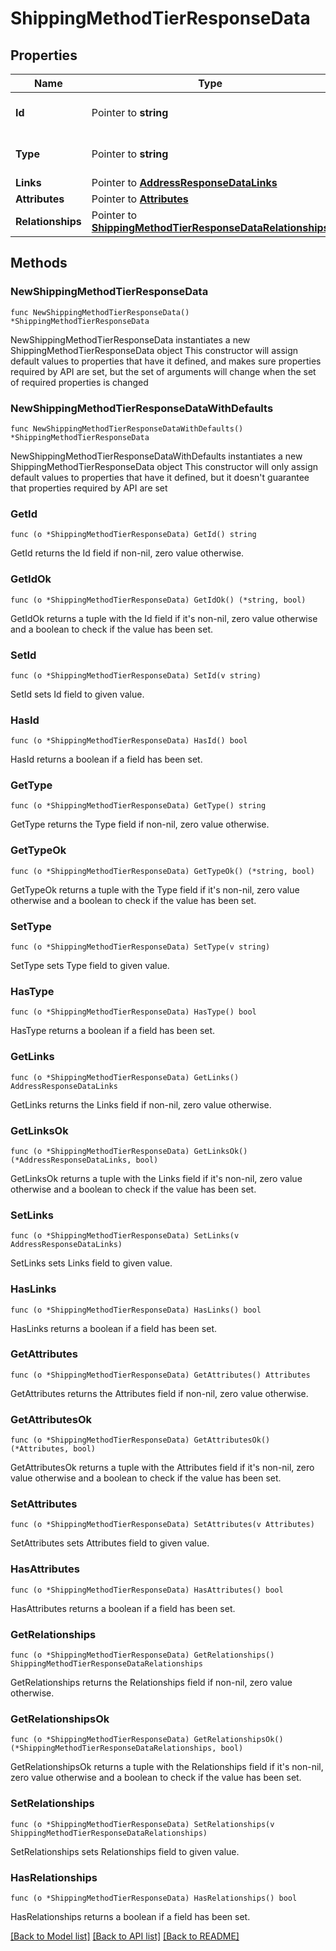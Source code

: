 # ShippingMethodTierResponseData

## Properties

Name | Type | Description | Notes
------------ | ------------- | ------------- | -------------
**Id** | Pointer to **string** | The resource&#39;s id | [optional] 
**Type** | Pointer to **string** | The resource&#39;s type | [optional] 
**Links** | Pointer to [**AddressResponseDataLinks**](AddressResponseDataLinks.md) |  | [optional] 
**Attributes** | Pointer to [**Attributes**](Attributes.md) |  | [optional] 
**Relationships** | Pointer to [**ShippingMethodTierResponseDataRelationships**](ShippingMethodTierResponseDataRelationships.md) |  | [optional] 

## Methods

### NewShippingMethodTierResponseData

`func NewShippingMethodTierResponseData() *ShippingMethodTierResponseData`

NewShippingMethodTierResponseData instantiates a new ShippingMethodTierResponseData object
This constructor will assign default values to properties that have it defined,
and makes sure properties required by API are set, but the set of arguments
will change when the set of required properties is changed

### NewShippingMethodTierResponseDataWithDefaults

`func NewShippingMethodTierResponseDataWithDefaults() *ShippingMethodTierResponseData`

NewShippingMethodTierResponseDataWithDefaults instantiates a new ShippingMethodTierResponseData object
This constructor will only assign default values to properties that have it defined,
but it doesn't guarantee that properties required by API are set

### GetId

`func (o *ShippingMethodTierResponseData) GetId() string`

GetId returns the Id field if non-nil, zero value otherwise.

### GetIdOk

`func (o *ShippingMethodTierResponseData) GetIdOk() (*string, bool)`

GetIdOk returns a tuple with the Id field if it's non-nil, zero value otherwise
and a boolean to check if the value has been set.

### SetId

`func (o *ShippingMethodTierResponseData) SetId(v string)`

SetId sets Id field to given value.

### HasId

`func (o *ShippingMethodTierResponseData) HasId() bool`

HasId returns a boolean if a field has been set.

### GetType

`func (o *ShippingMethodTierResponseData) GetType() string`

GetType returns the Type field if non-nil, zero value otherwise.

### GetTypeOk

`func (o *ShippingMethodTierResponseData) GetTypeOk() (*string, bool)`

GetTypeOk returns a tuple with the Type field if it's non-nil, zero value otherwise
and a boolean to check if the value has been set.

### SetType

`func (o *ShippingMethodTierResponseData) SetType(v string)`

SetType sets Type field to given value.

### HasType

`func (o *ShippingMethodTierResponseData) HasType() bool`

HasType returns a boolean if a field has been set.

### GetLinks

`func (o *ShippingMethodTierResponseData) GetLinks() AddressResponseDataLinks`

GetLinks returns the Links field if non-nil, zero value otherwise.

### GetLinksOk

`func (o *ShippingMethodTierResponseData) GetLinksOk() (*AddressResponseDataLinks, bool)`

GetLinksOk returns a tuple with the Links field if it's non-nil, zero value otherwise
and a boolean to check if the value has been set.

### SetLinks

`func (o *ShippingMethodTierResponseData) SetLinks(v AddressResponseDataLinks)`

SetLinks sets Links field to given value.

### HasLinks

`func (o *ShippingMethodTierResponseData) HasLinks() bool`

HasLinks returns a boolean if a field has been set.

### GetAttributes

`func (o *ShippingMethodTierResponseData) GetAttributes() Attributes`

GetAttributes returns the Attributes field if non-nil, zero value otherwise.

### GetAttributesOk

`func (o *ShippingMethodTierResponseData) GetAttributesOk() (*Attributes, bool)`

GetAttributesOk returns a tuple with the Attributes field if it's non-nil, zero value otherwise
and a boolean to check if the value has been set.

### SetAttributes

`func (o *ShippingMethodTierResponseData) SetAttributes(v Attributes)`

SetAttributes sets Attributes field to given value.

### HasAttributes

`func (o *ShippingMethodTierResponseData) HasAttributes() bool`

HasAttributes returns a boolean if a field has been set.

### GetRelationships

`func (o *ShippingMethodTierResponseData) GetRelationships() ShippingMethodTierResponseDataRelationships`

GetRelationships returns the Relationships field if non-nil, zero value otherwise.

### GetRelationshipsOk

`func (o *ShippingMethodTierResponseData) GetRelationshipsOk() (*ShippingMethodTierResponseDataRelationships, bool)`

GetRelationshipsOk returns a tuple with the Relationships field if it's non-nil, zero value otherwise
and a boolean to check if the value has been set.

### SetRelationships

`func (o *ShippingMethodTierResponseData) SetRelationships(v ShippingMethodTierResponseDataRelationships)`

SetRelationships sets Relationships field to given value.

### HasRelationships

`func (o *ShippingMethodTierResponseData) HasRelationships() bool`

HasRelationships returns a boolean if a field has been set.


[[Back to Model list]](../README.md#documentation-for-models) [[Back to API list]](../README.md#documentation-for-api-endpoints) [[Back to README]](../README.md)


